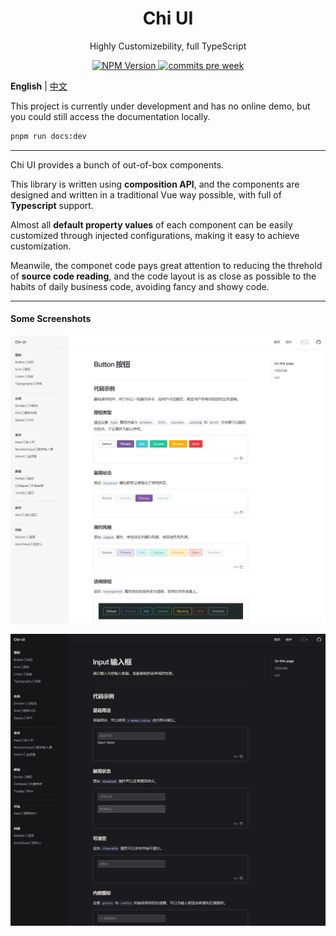 <h1 align="center">Chi UI</h1>

<p align="center">Highly Customizebility, full TypeScript</p>

<p align="center">
  <a href="https://www.npmjs.com/package/@jackatlas/chi-ui" target="_blank">
    <img src="https://img.shields.io/npm/v/%40jackatlas%2Fchi-ui
    " alt="NPM Version" />
  </a>
  <a href="https://github.com/jackatlas/chi-ui/commits/master" target="_blank">
    <img src="https://img.shields.io/github/commit-activity/w/jackatlas/chi-ui" alt="commits pre week"/>
  </a>
</p>

**English** | [中文](./README.zh-CN.md)

This project is currently under development and has no online demo, but you could still access the documentation locally.

```bash
pnpm run docs:dev
```

---

Chi UI provides a bunch of out-of-box components.

This library is written using **composition API**, and the components are designed and written in a traditional Vue way possible, with full of **Typescript** support.

Almost all **default property values** of each component can be easily customized through injected configurations, making it easy to achieve customization.

Meanwile, the componet code pays great attention to reducing the threhold of **source code reading**, and the code layout is as close as possible to the habits of daily business code, avoiding fancy and showy code.

---

#### Some Screenshots

![screenshot 1](./screenshots/s1.JPG)

![screenshot 2](./screenshots/s2.JPG)
